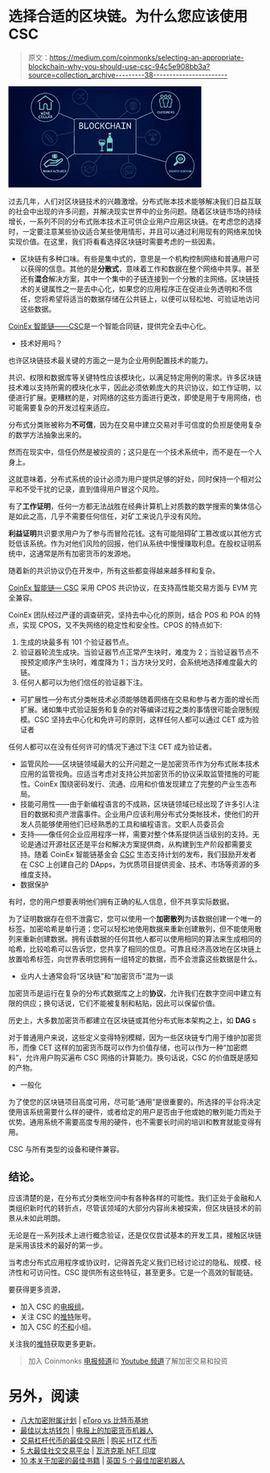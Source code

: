 # 选择合适的区块链。为什么您应该使用 CSC

> 原文：<https://medium.com/coinmonks/selecting-an-appropriate-blockchain-why-you-should-use-csc-94c5e908bb3a?source=collection_archive---------38----------------------->

![](img/209ffb53a6d2849809a13dcf5b352a6f.png)

过去几年，人们对区块链技术的兴趣激增。分布式账本技术能够解决我们日益互联的社会中出现的许多问题，并解决现实世界中的业务问题。随着区块链市场的持续增长，一系列不同的分布式账本技术正可供企业用户应用区块链。在考虑您的选择时，一定要注意某些协议适合某些使用情形，并且可以通过利用现有的网络来加快实现价值。在这里，我们将看看选择区块链时需要考虑的一些因素。

*   区块链有多种口味。有些是集中式的，意思是一个机构控制网络和普通用户可以获得的信息。其他的是**分散式**，意味着工作和数据在整个网络中共享。甚至还有**混合**解决方案，其中一个集中的子链连接到一个分散的主网络。区块链技术的关键属性之一是去中心化，如果您的应用程序正在促进业务透明和不信任，您将希望将适当的数据存储在公共链上，以便可以轻松地、可验证地访问这些数据。

[CoinEx 智能链——CSC](https://www.coinex.org/?lang=en_US)是一个智能合同链，提供完全去中心化。

*   技术好用吗？

也许区块链技术最关键的方面之一是为企业用例配置技术的能力。

共识、权限和数据库等关键特性应该模块化，以满足特定用例的需求。许多区块链技术难以支持所需的模块化水平，因此必须依赖庞大的共识协议，如工作证明，以便进行扩展。更糟糕的是，对网络的这些方面进行更改，即使是用于专用网络，也可能需要复杂的开发过程来适应。

分布式分类账被称为**不可信**，因为在交易中建立交易对手可信度的负担是使用复杂的数学方法抽象出来的。

然而在现实中，信任仍然是被投资的；这只是在一个技术系统中，而不是在一个人身上。

这就意味着，分布式系统的设计必须为用户提供足够的好处，同时保持一个相对公平和不受干扰的记录，直到值得用户冒这个风险。

有了**工作证明**，任何一方都无法战胜在经典计算机上对质数的数学搜索的集体信心是如此之高，几乎不需要任何信任，对矿工来说几乎没有风险。

**利益证明**共识要求用户为了参与而冒险花钱。这有可能阻碍矿工篡改或以其他方式贬低该系统。作为对他们风险的回报，他们从系统中慢慢赚取利息。在股权证明系统中，这通常是所有加密货币的发源地。

随着新的共识协议仍在开发中，所有这些都变得越来越多样和复杂。

[CoinEx 智能链— CSC](https://www.coinex.org/?lang=en_US) 采用 CPOS 共识协议，在支持高性能交易方面与 EVM 完全兼容。

CoinEx 团队经过严谨的调查研究，坚持去中心化的原则，结合 POS 和 POA 的特点，实现 CPOS，又不失网络的稳定性和安全性。CPOS 的特点如下:

1.  生成的块最多有 101 个验证器节点。
2.  验证器轮流生成块。当验证器节点正常产生块时，难度为 2；当验证器节点不按预定顺序产生块时，难度降为 1；当方块分叉时，会系统地选择难度最大的链。
3.  任何人都可以为他们信任的验证器下注。

*   可扩展性—分布式分类帐技术必须能够随着网络在交易和参与者方面的增长而扩展。诸如集中式验证服务和复杂的对等编译过程之类的事情很可能会限制规模。CSC 坚持去中心化和免许可的原则，这样任何人都可以通过 CET 成为验证者

任何人都可以在没有任何许可的情况下通过下注 CET 成为验证者。

*   监管风险——区块链领域最大的公开问题之一是加密货币作为分布式账本技术应用的监管视角。应适当考虑对支持公共加密货币的协议采取监管措施的可能性。CoinEx 围绕密码发行、流通、应用和价值发现建立了完整的产业生态布局。
*   技能可用性——由于新编程语言的不成熟，区块链领域已经出现了许多引人注目的数据和资产泄露事件。企业用户应该利用分布式分类帐技术，使他们的开发人员能够使用他们已经熟悉的工具和编程语言。文职人员委员会
*   支持——像任何企业应用程序一样，需要对整个体系提供适当级别的支持。无论是通过开源社区还是平台和解决方案提供商，从构建到生产阶段都需要支持。随着 CoinEx 智能链基金会 [CSC](https://www.coinex.org/?lang=en_US) 生态支持计划的发布，我们鼓励开发者在 CSC 上创建自己的 DApps，为优质项目提供资金、技术、市场等资源的多维度支持。
*   数据保护

有时，您的用户想要表明他们拥有正确的私人信息，但不共享实际数据。

为了证明数据存在但不泄露它，您可以使用一个**加密散列**为该数据创建一个唯一的标签。加密哈希是单行道；您可以轻松地使用数据来重新创建散列，但不能使用散列来重新创建数据。拥有该数据的任何其他人都可以使用相同的算法来生成相同的哈希，比较哈希可以告诉您，您共享了相同的信息。可靠且经济高效地在区块链上放置哈希标签，向世界表明您拥有一组特定的数据，而不会泄露这些数据是什么。

*   业内人士通常会将“区块链”和“加密货币”混为一谈

加密货币是运行在复杂的分布式数据库之上的**协议**，允许我们在数字空间中建立有限的供应；换句话说，它们不能被复制和粘贴，因此可以保留价值。

历史上，大多数加密货币都建立在区块链或其他分布式账本架构之上，如 **DAG** s

对于普通用户来说，这些定义变得特别模糊，因为一些区块链专门用于维护加密货币，而像 CET 这样的加密货币既可以作为价值存储，也可以作为一种“加密燃料”，允许用户购买遍布 CSC 网络的计算能力。换句话说，CSC 的价值既是感知的产物。

*   一般化

为了使您的区块链项目高度可用，尽可能“通用”是很重要的。所选择的平台将决定使用该系统需要什么样的硬件，或者给定的用户是否由于他或她的散列能力而处于优势。通用系统不需要高度专用的硬件，也不需要长时间的培训和教育就能变得有用。

CSC 与所有类型的设备和硬件兼容。

## **结论。**

应该清楚的是，在分布式分类帐空间中有各种各样的可能性。我们正处于金融和人类组织新时代的转折点，尽管该领域的大部分内容尚未被探索，但区块链技术的前景从未如此明朗。

无论是在一系列技术上进行概念验证，还是仅仅尝试基本的开发工具，接触区块链是采用该技术的最好的第一步。

当考虑分布式应用程序或协议时，记得首先定义我们已经讨论过的隐私、规模、经济性和可访问性。CSC 提供所有这些特征，甚至更多。它是一个高效的智能链。

要获得更多资源，

*   加入 CSC 的[电报组](https://t.me/CoinExChain)。
*   关注 CSC 的[推特](https://twitter.com/CoinEx_CSC)账号。
*   加入 CSC 的[不和](https://discord.gg/5uBGRW9qSp)小组。

关注我的[推特](https://twitter.com/kryptmystro)获取更多更新。

> 加入 Coinmonks [电报频道](https://t.me/coincodecap)和 [Youtube 频道](https://www.youtube.com/c/coinmonks/videos)了解加密交易和投资

# 另外，阅读

*   [八大加密附属计划](https://coincodecap.com/crypto-affiliate-programs) | [eToro vs 比特币基地](https://coincodecap.com/etoro-vs-coinbase)
*   [最佳以太坊钱包](https://coincodecap.com/best-ethereum-wallets) | [电报上的加密货币机器人](https://coincodecap.com/telegram-crypto-bots)
*   [交易杠杆代币的最佳交易所](https://coincodecap.com/leveraged-token-exchanges) | [购买 HTZ 代币](https://coincodecap.com/how-to-buy-htz-token)
*   [5 大最佳社交交易平台](https://coincodecap.com/best-social-trading-platforms) | [瓦济克斯 NFT 印度](https://coincodecap.com/wazirx-nft-india)
*   [10 本关于加密的最佳书籍](https://coincodecap.com/best-crypto-books) | [英国 5 个最佳加密机器人](https://coincodecap.com/uk-trading-bots)
